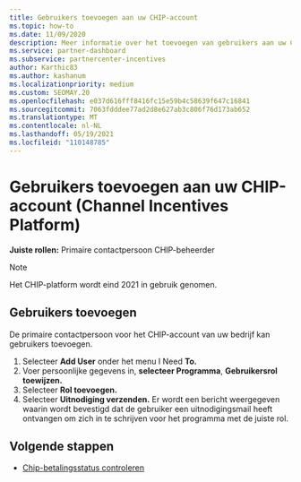 ```yaml
---
title: Gebruikers toevoegen aan uw CHIP-account
ms.topic: how-to
ms.date: 11/09/2020
description: Meer informatie over het toevoegen van gebruikers aan uw CHIP-account (Channel Incentives Platform). Houd er rekening mee dat het CHIP-platform eind 2021 wordt ingetrokken.
ms.service: partner-dashboard
ms.subservice: partnercenter-incentives
author: Karthic83
ms.author: kashanum
ms.localizationpriority: medium
ms.custom: SEOMAY.20
ms.openlocfilehash: e037d616fff8416fc15e59b4c58639f647c16841
ms.sourcegitcommit: 7063fdddee77ad2d8e627ab3c806f76d173ab652
ms.translationtype: MT
ms.contentlocale: nl-NL
ms.lasthandoff: 05/19/2021
ms.locfileid: "110148785"
---
```

# <a name="add-users-to-your-channel-incentives-platform-chip-account"></a>Gebruikers toevoegen aan uw CHIP-account (Channel Incentives Platform)

**Juiste rollen:** Primaire contactpersoon CHIP-beheerder
 
>[!NOTE]
>Het CHIP-platform wordt eind 2021 in gebruik genomen.

## <a name="add-users"></a>Gebruikers toevoegen

De primaire contactpersoon voor het CHIP-account van uw bedrijf kan gebruikers toevoegen.

1. Selecteer **Add User** onder het menu I Need **To.**
2. Voer persoonlijke gegevens in, **selecteer Programma**, **Gebruikersrol toewijzen.**
3. Selecteer **Rol toevoegen.**
4. Selecteer **Uitnodiging verzenden.**
Er wordt een bericht weergegeven waarin wordt bevestigd dat de gebruiker een uitnodigingsmail heeft ontvangen om zich in te schrijven voor het programma met de juiste rol.

## <a name="next-steps"></a>Volgende stappen

- [Chip-betalingsstatus controleren](chip-payment-status.md)